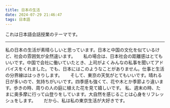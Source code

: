 ```yaml
---
title: 日本の生活
date: 2024-07-29 21:46:47
tags: 日本語
---
```

これは日本語会話授業のテーマです。
***
私の日本の生活が素晴らしいと思っています。日本と中国の文化を似ているけど、社会の雰囲気が全然違います。　　
私の場合は、日本社会の距離感はとてもいいです。中国で会社に働いていたとき、上司がよくみんなの私事を聞いてアドバイスをくれました。でも、日本にはこのようなことがありません。仕事と生活の分界線ははっきりします。　　
そして、東京の天気がとてもいいです。晴れる日が多いので、気持ちがいいです。四季感も強くて、花や木とか季節より違います。歩きの時、周りの人の庭に植えた花を見て嬉しいです。
私、週末の時、たまに奥多摩に行って山登りをしています。大自然を感じることは心身をリフレッシュをします。　　
だから、私は私の東京生活が大好きです。